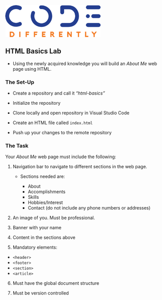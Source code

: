 <img  src="../code-diff-logo.png" alt="Code Differently Logo" style="height:100px; width:300px;">

## HTML Basics Lab

- Using the newly acquired knowledge you will build an *About Me* web page using HTML.


### The Set-Up

- Create a repository and call it  <em>“html-basics”</em> 

- Initialize the repository

- Clone locally and open repository in Visual Studio Code

- Create an HTML file called `index.html`

- Push up your changes to the remote repository



### The Task

Your *About Me* web page must include the following:

1. Navigation bar to navigate to different sections in the web page. 

    - Sections needed are:

        - About
        - Accomplishments
        - Skills
        - Hobbies/Interest
        - Contact (do not include any phone numbers or addresses)

2. An image of you. Must be professional. 

3. Banner with your name

4. Content in the sections above

5. Mandatory elements:

- `<header>`
- `<footer>`
- `<section>`
- `<article>`

6. Must have the global document structure

7. Must be version controlled
